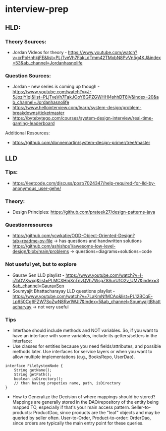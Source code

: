 # interview-prep

## HLD:
### Theory Sources:
- Jordan Videos for theory - https://www.youtube.com/watch?v=crPoHnhkjFE&list=PLjTveVh7FakLdTmm42TMxbN8PvVn5g4KJ&index=53&ab_channel=Jordanhasnolife

### Question Sources:
- Jordan - new series is coming up though - https://www.youtube.com/watch?v=J-5JozlYIqI&list=PLjTveVh7FakJOoY6GPZGWHHl4shhDT8iV&index=20&ab_channel=Jordanhasnolife
- https://www.hellointerview.com/learn/system-design/problem-breakdowns/ticketmaster
- https://bytebytego.com/courses/system-design-interview/real-time-gaming-leaderboard


Additional Resources:
- https://github.com/donnemartin/system-design-primer/tree/master


## LLD 
### Tips:
- https://leetcode.com/discuss/post/7024347/help-required-for-lld-by-anonymous_user-gehe/
### Theory:
- Design Principles: https://github.com/prateek27/design-patterns-java
### Questionresources
- https://github.com/ycwkatie/OOD-Object-Oriented-Design?tab=readme-ov-file -> has questions and handwritten solutions
- https://github.com/ashishps1/awesome-low-level-design/blob/main/problems -> questions+diagrams+solutions+code

### Not useful yet, but to explore
- Gaurav Sen LLD playlist - https://www.youtube.com/watch?v=I-iZbOVXwxg&list=PLMCXHnjXnTnvQVh7WsgZ8SurU1O2v_UM7&index=3&ab_channel=GauravSen
- Soumyajit Bhattacharayay LLD questions playlist - https://www.youtube.com/watch?v=7LaKmNfMCAo&list=PL12BCqE-Lp650Cg6FZW7SoZwN8Rw1WJI7&index=5&ab_channel=SoumyajitBhattacharyay -> not very useful
### Tips
- Interface should include methods and NOT variables. So, if you want to have an interface with some variables, include its getters/setters in the interface:
- Use classes for entities because you need fields/attributes, and possible methods later. Use interfaces for service layers or when you want to allow multiple implementations (e.g., BooksRepo, UserDao).
```
interface FileSystemNode { 
    String getName();
    String getPath();
    boolean isDirectory();
    // than having propeties name, path, isDirectory
}
```
- How to Generalize the Decision of where mappings should be stored?
Mappings are generally stored in the DAO/repository of the entity being mapped TO, especially if that's your main access pattern.
Seller-to-products: ProductDao, since products are the "leaf" objects and may be queried by seller often.
User-to-Order, Product-to-order: OrderDao, since orders are typically the main entry point for these queries.